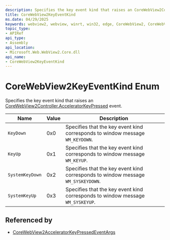 ```yaml
---
description: Specifies the key event kind that raises an CoreWebView2Controller.AcceleratorKeyPressed event.
title: CoreWebView2KeyEventKind
ms.date: 04/29/2025
keywords: webview2, webview, winrt, win32, edge, CoreWebView2, CoreWebView2Controller, browser control, edge html, CoreWebView2KeyEventKind
topic_type:
- APIRef
api_type:
- Assembly
api_location:
- Microsoft.Web.WebView2.Core.dll
api_name:
- CoreWebView2KeyEventKind
---
```


# CoreWebView2KeyEventKind Enum

Specifies the key event kind that raises an [CoreWebView2Controller.AcceleratorKeyPressed](corewebview2controller.md#acceleratorkeypressed) event.

| Name |  Value | Description |
|--|--|--|
|`KeyDown` | 0x0  |  Specifies that the key event kind corresponds to window message `WM_KEYDOWN`.|
|`KeyUp` | 0x1  |  Specifies that the key event kind corresponds to window message `WM_KEYUP`.|
|`SystemKeyDown` | 0x2  |  Specifies that the key event kind corresponds to window message `WM_SYSKEYDOWN`.|
|`SystemKeyUp` | 0x3  |  Specifies that the key event kind corresponds to window message `WM_SYSKEYUP`.|


## Referenced by

- [CoreWebView2AcceleratorKeyPressedEventArgs](corewebview2acceleratorkeypressedeventargs.md)
